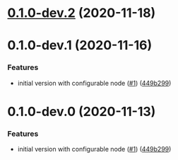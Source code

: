 <a name="0.1.0-dev.2"></a>
# [0.1.0-dev.2](https://github.com/rsksmart/rif-communications-pubsub-bootnode/compare/v0.1.0-dev.1...v0.1.0-dev.2) (2020-11-18)



<a name="0.1.0-dev.1"></a>
# 0.1.0-dev.1 (2020-11-16)


### Features

* initial version with configurable node ([#1](https://github.com/rsksmart/rif-communications-pubsub-bootnode/issues/1)) ([449b299](https://github.com/rsksmart/rif-communications-pubsub-bootnode/commit/449b299))



<a name="0.1.0-dev.0"></a>
# 0.1.0-dev.0 (2020-11-13)


### Features

* initial version with configurable node ([#1](https://github.com/rsksmart/rif-communications-pubsub-bootnode/issues/1)) ([449b299](https://github.com/rsksmart/rif-communications-pubsub-bootnode/commit/449b299))



